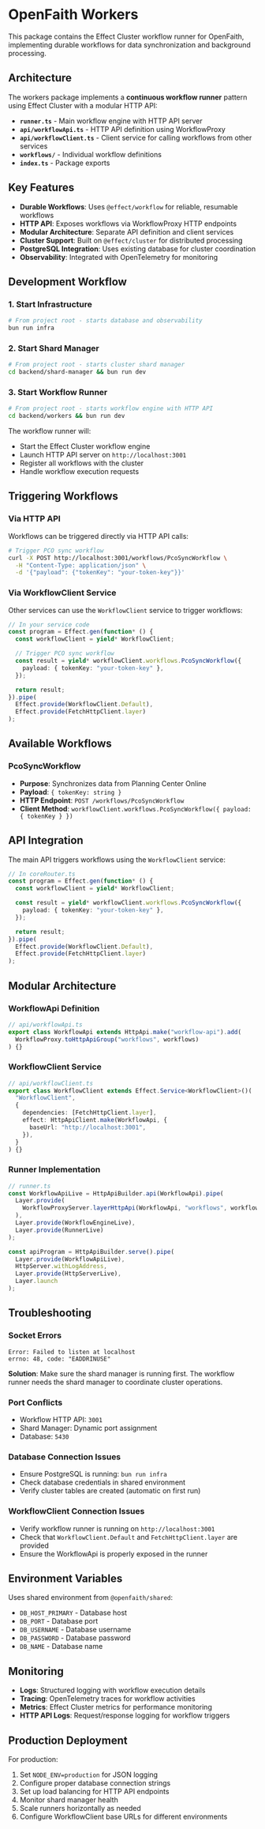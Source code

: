 # OpenFaith Workers

This package contains the Effect Cluster workflow runner for OpenFaith, implementing durable workflows for data synchronization and background processing.

## Architecture

The workers package implements a **continuous workflow runner** pattern using Effect Cluster with a modular HTTP API:

- **`runner.ts`** - Main workflow engine with HTTP API server
- **`api/workflowApi.ts`** - HTTP API definition using WorkflowProxy
- **`api/workflowClient.ts`** - Client service for calling workflows from other services
- **`workflows/`** - Individual workflow definitions
- **`index.ts`** - Package exports

## Key Features

- **Durable Workflows**: Uses `@effect/workflow` for reliable, resumable workflows
- **HTTP API**: Exposes workflows via WorkflowProxy HTTP endpoints
- **Modular Architecture**: Separate API definition and client services
- **Cluster Support**: Built on `@effect/cluster` for distributed processing
- **PostgreSQL Integration**: Uses existing database for cluster coordination
- **Observability**: Integrated with OpenTelemetry for monitoring

## Development Workflow

### 1. Start Infrastructure

```bash
# From project root - starts database and observability
bun run infra
```

### 2. Start Shard Manager

```bash
# From project root - starts cluster shard manager
cd backend/shard-manager && bun run dev
```

### 3. Start Workflow Runner

```bash
# From project root - starts workflow engine with HTTP API
cd backend/workers && bun run dev
```

The workflow runner will:

- Start the Effect Cluster workflow engine
- Launch HTTP API server on `http://localhost:3001`
- Register all workflows with the cluster
- Handle workflow execution requests

## Triggering Workflows

### Via HTTP API

Workflows can be triggered directly via HTTP API calls:

```bash
# Trigger PCO sync workflow
curl -X POST http://localhost:3001/workflows/PcoSyncWorkflow \
  -H "Content-Type: application/json" \
  -d '{"payload": {"tokenKey": "your-token-key"}}'
```

### Via WorkflowClient Service

Other services can use the `WorkflowClient` service to trigger workflows:

```typescript
// In your service code
const program = Effect.gen(function* () {
  const workflowClient = yield* WorkflowClient;

  // Trigger PCO sync workflow
  const result = yield* workflowClient.workflows.PcoSyncWorkflow({
    payload: { tokenKey: "your-token-key" },
  });

  return result;
}).pipe(
  Effect.provide(WorkflowClient.Default),
  Effect.provide(FetchHttpClient.layer)
);
```

## Available Workflows

### PcoSyncWorkflow

- **Purpose**: Synchronizes data from Planning Center Online
- **Payload**: `{ tokenKey: string }`
- **HTTP Endpoint**: `POST /workflows/PcoSyncWorkflow`
- **Client Method**: `workflowClient.workflows.PcoSyncWorkflow({ payload: { tokenKey } })`

## API Integration

The main API triggers workflows using the `WorkflowClient` service:

```typescript
// In coreRouter.ts
const program = Effect.gen(function* () {
  const workflowClient = yield* WorkflowClient;

  const result = yield* workflowClient.workflows.PcoSyncWorkflow({
    payload: { tokenKey: "your-token-key" },
  });

  return result;
}).pipe(
  Effect.provide(WorkflowClient.Default),
  Effect.provide(FetchHttpClient.layer)
);
```

## Modular Architecture

### WorkflowApi Definition

```typescript
// api/workflowApi.ts
export class WorkflowApi extends HttpApi.make("workflow-api").add(
  WorkflowProxy.toHttpApiGroup("workflows", workflows)
) {}
```

### WorkflowClient Service

```typescript
// api/workflowClient.ts
export class WorkflowClient extends Effect.Service<WorkflowClient>()(
  "WorkflowClient",
  {
    dependencies: [FetchHttpClient.layer],
    effect: HttpApiClient.make(WorkflowApi, {
      baseUrl: "http://localhost:3001",
    }),
  }
) {}
```

### Runner Implementation

```typescript
// runner.ts
const WorkflowApiLive = HttpApiBuilder.api(WorkflowApi).pipe(
  Layer.provide(
    WorkflowProxyServer.layerHttpApi(WorkflowApi, "workflows", workflows)
  ),
  Layer.provide(WorkflowEngineLive),
  Layer.provide(RunnerLive)
);

const apiProgram = HttpApiBuilder.serve().pipe(
  Layer.provide(WorkflowApiLive),
  HttpServer.withLogAddress,
  Layer.provide(HttpServerLive),
  Layer.launch
);
```

## Troubleshooting

### Socket Errors

```
Error: Failed to listen at localhost
errno: 48, code: "EADDRINUSE"
```

**Solution**: Make sure the shard manager is running first. The workflow runner needs the shard manager to coordinate cluster operations.

### Port Conflicts

- Workflow HTTP API: `3001`
- Shard Manager: Dynamic port assignment
- Database: `5430`

### Database Connection Issues

- Ensure PostgreSQL is running: `bun run infra`
- Check database credentials in shared environment
- Verify cluster tables are created (automatic on first run)

### WorkflowClient Connection Issues

- Verify workflow runner is running on `http://localhost:3001`
- Check that `WorkflowClient.Default` and `FetchHttpClient.layer` are provided
- Ensure the WorkflowApi is properly exposed in the runner

## Environment Variables

Uses shared environment from `@openfaith/shared`:

- `DB_HOST_PRIMARY` - Database host
- `DB_PORT` - Database port
- `DB_USERNAME` - Database username
- `DB_PASSWORD` - Database password
- `DB_NAME` - Database name

## Monitoring

- **Logs**: Structured logging with workflow execution details
- **Tracing**: OpenTelemetry traces for workflow activities
- **Metrics**: Effect Cluster metrics for performance monitoring
- **HTTP API Logs**: Request/response logging for workflow triggers

## Production Deployment

For production:

1. Set `NODE_ENV=production` for JSON logging
2. Configure proper database connection strings
3. Set up load balancing for HTTP API endpoints
4. Monitor shard manager health
5. Scale runners horizontally as needed
6. Configure WorkflowClient base URLs for different environments
